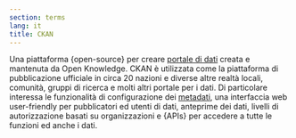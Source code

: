 ```yaml
---
section: terms
lang: it
title: CKAN
---
```


Una piattaforma {open-source} per creare [portale di dati](/glossary/it/data-portale) creata e mantenuta da Open Knowledge. CKAN è utilizzata come la piattaforma di pubblicazione ufficiale in circa 20 nazioni e diverse altre realtà locali, comunità, gruppi di ricerca e molti altri portale per i dati. Di particolare interessa le funzionalità di configurazione dei [metadati](/glossary/it/metadata/), una interfaccia web user-friendly per pubblicatori ed utenti di dati, anteprime dei dati, livelli di autorizzazione basati su organizzazioni e {APIs} per accedere a tutte le funzioni ed anche i dati.
